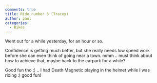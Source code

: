 ```yaml
---
comments: true
title: Ride number 3 (Tracey)
author: paul
categories:
  - Bikes
---
```

Went out for a while yesterday, for an hour or so.

Confidence is getting much better, but she really needs low speed work before she can even think of going near a town. mmm .. must think about how to achieve that, maybe back to the carpark for a while?

Good fun tho :) .. I had Death Magnetic playing in the helmet while I was riding :) good fun!